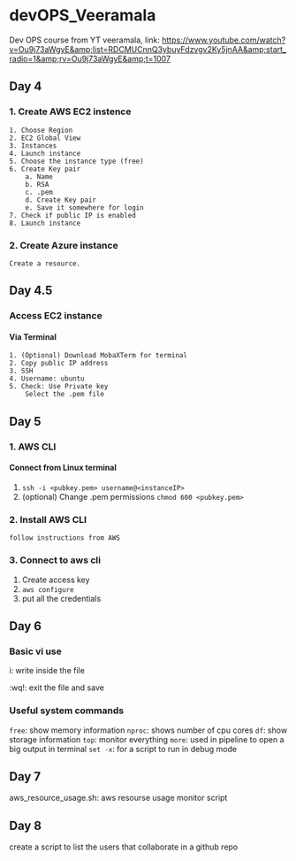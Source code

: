 # devOPS_Veeramala
Dev OPS course from YT veeramala, link: https://www.youtube.com/watch?v=Ou9j73aWgyE&amp;list=RDCMUCnnQ3ybuyFdzvgv2Ky5jnAA&amp;start_radio=1&amp;rv=Ou9j73aWgyE&amp;t=1007

## Day 4
### 1. Create AWS EC2 instence

    1. Choose Region
    2. EC2 Global View
    3. Instances
    4. Launch instance
    5. Choose the instance type (free)
    6. Create Key pair
        a. Name
        b. RSA
        c. .pem
        d. Create Key pair
        e. Save it somewhere for login
    7. Check if public IP is enabled
    8. Launch instance

### 2. Create Azure instance

    Create a resource.

## Day 4.5

### Access EC2 instance

#### Via Terminal

    1. (Optional) Download MobaXTerm for terminal
    2. Copy public IP address
    3. SSH
    4. Username: ubuntu
    5. Check: Use Private key
        Select the .pem file

## Day 5
### 1. AWS CLI

#### Connect from Linux terminal

1. `ssh -i <pubkey.pem> username@<instanceIP>`
2. (optional) Change .pem permissions
    `chmod 600 <pubkey.pem>`

### 2. Install AWS CLI
    follow instructions from AWS

### 3. Connect to aws cli
    
1. Create access key
2. `aws configure`
3. put all the credentials

## Day 6
### Basic vi use
i:   write inside the file

:wq!:   exit the file and save

### Useful system commands
`free`:   show memory information
`nproc`:   shows number of cpu cores
`df`:   show storage information
`top`:   monitor everything
`more`: used in pipeline to open a big output in terminal
`set -x`: for a script to run in debug mode

## Day 7

aws_resource_usage.sh: aws resourse usage monitor script

## Day 8

create a script to list the users that collaborate in a github repo
